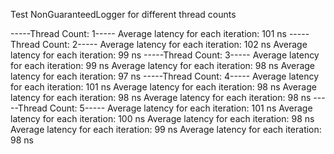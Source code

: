 Test NonGuaranteedLogger for different thread counts

-----Thread Count: 1-----
Average latency for each iteration: 101 ns
-----Thread Count: 2-----
Average latency for each iteration: 102 ns
Average latency for each iteration: 99 ns
-----Thread Count: 3-----
Average latency for each iteration: 99 ns
Average latency for each iteration: 98 ns
Average latency for each iteration: 97 ns
-----Thread Count: 4-----
Average latency for each iteration: 101 ns
Average latency for each iteration: 98 ns
Average latency for each iteration: 98 ns
Average latency for each iteration: 98 ns
-----Thread Count: 5-----
Average latency for each iteration: 101 ns
Average latency for each iteration: 100 ns
Average latency for each iteration: 98 ns
Average latency for each iteration: 99 ns
Average latency for each iteration: 98 ns
